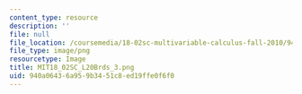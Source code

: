 ```yaml
---
content_type: resource
description: ''
file: null
file_location: /coursemedia/18-02sc-multivariable-calculus-fall-2010/940a06436a959b3451c8ed19ffe0f6f0_MIT18_02SC_L20Brds_3.png
file_type: image/png
resourcetype: Image
title: MIT18_02SC_L20Brds_3.png
uid: 940a0643-6a95-9b34-51c8-ed19ffe0f6f0
---
```

